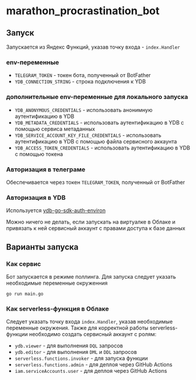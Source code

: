 # marathon_procrastination_bot

## Запуск

Запускается из Яндекс Функций, указав точку входа - `index.Handler`

### env-переменные

* `TELEGRAM_TOKEN` - токен бота, полученный от BotFather
* `YDB_CONNECTION_STRING` - строка подключения к YDB

### дополнительные env-переменные для локального запуска

* `YDB_ANONYMOUS_CREDENTIALS` - использовать анонимную аутентификацию в YDB
* `YDB_METADATA_CREDENTIALS` - использовать аутентификацию в YDB с помощью сервиса метаданных
* `YDB_SERVICE_ACCOUNT_KEY_FILE_CREDENTIALS` - использовать аутентификацию в YDB с помощью файла сервисного аккаунта
* `YDB_ACCESS_TOKEN_CREDENTIALS` - использовать аутентификацию в YDB с помощью токена

### Авторизация в телеграме

Обеспечивается через токен `TELEGRAM_TOKEN`, полученный от BotFather

### Авторизация в YDB

Используется [ydb-go-sdk-auth-environ](https://github.com/ydb-platform/ydb-go-sdk-auth-environ)

Можно ничего не делать, если запускать на виртуалке в Облаке и привязать к ней сервисный аккаунт с правами доступа к базе данных

## Варианты запуска

### Как сервис

Бот запускается в режиме поллинга. 
Для запуска следует указать необходимые переменные окруженния 

```shell
go run main.go
```

### Как serverless-функция в Облаке

Следует указать точку входа `index.Handler`, указав необходимые переменные окружения.
Также для корректной работы serverless-функции необходимо создать сервисный аккаунт с ролям:
* `ydb.viewer` - для выполнения `DQL` запросов
* `ydb.editor` - для выполнения `DML` и `DDL` запросов
* `serverless.functions.invoker` - для запуска функции
* `serverless.functions.admin` - для деплоя через GitHub Actions
* `iam.serviceAccounts.user` - для деплоя через GitHub Actions
